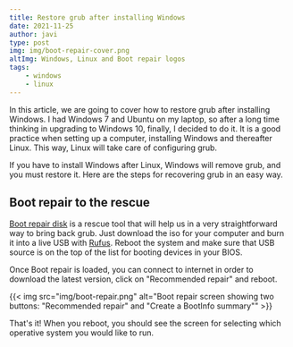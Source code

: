 ```yaml
---
title: Restore grub after installing Windows
date: 2021-11-25
author: javi
type: post
img: img/boot-repair-cover.png
altImg: Windows, Linux and Boot repair logos
tags:
    - windows
    - linux
---
```

In this article, we are going to cover how to restore grub after installing Windows. I had Windows 7 and Ubuntu on my laptop, so after a long time thinking in upgrading to Windows 10, finally, I decided to do it. It is a good practice when setting up a computer, installing Windows and thereafter Linux. This way, Linux will take care of configuring grub.

If you have to install Windows after Linux, Windows will remove grub, and you must restore it. Here are the steps for recovering grub in an easy way.

## Boot repair to the rescue
[Boot repair disk](https://sourceforge.net/projects/boot-repair-cd/files/) is a rescue tool that will help us in a very straightforward way to bring back grub. Just download the iso for your computer and burn it into a live USB with [Rufus](https://rufus.ie/en/). Reboot the system and make sure that USB source is on the top of the list for booting devices in your BIOS.

Once Boot repair is loaded, you can connect to internet in order to download the latest version, click on "Recommended repair" and reboot.

{{< img src="img/boot-repair.png" alt="Boot repair screen showing two buttons: \"Recommended repair\" and \"Create a BootInfo summary\"" >}}

That's it! When you reboot, you should see the screen for selecting which operative system you would like to run.
